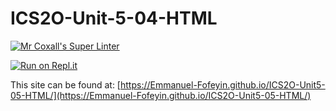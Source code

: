 # ICS2O-Unit-5-04-HTML

[![Mr Coxall's Super Linter](https://github.com/Emmanuel-Fofeyin/ICS2O-Unit5-05-HTML/actions/workflows/main.yml/badge.svg)](https://github.com/Emmanuel-Fofeyin/ICS2O-Unit5-05-HTML/actions/workflows/main.yml)

[![Run on Repl.it](https://repl.it/badge/github/Emmanuel-Fofeyin/ICS2O-Unit5-05-HTML)](https://repl.it/github/Emmanuel-Fofeyin/ICS2O-Unit5-05-HTML)

This site can be found at: [https://Emmanuel-Fofeyin.github.io/ICS2O-Unit5-05-HTML/](https://Emmanuel-Fofeyin.github.io/ICS2O-Unit5-05-HTML/)
